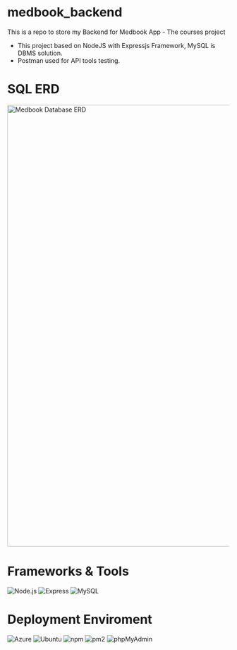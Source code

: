 # medbook_backend
This is a repo to store my Backend for Medbook App - The courses project
- This project based on NodeJS with Expressjs Framework, MySQL is DBMS solution.
- Postman used for API tools testing.

# SQL ERD


<img src="https://github.com/7thang1/medbook_backend/assets/80353511/076f269d-5222-4ecf-a62b-5a3afea17932" alt="Medbook Database ERD" width="1000" />

# Frameworks & Tools
![Node.js](https://img.shields.io/badge/Node.js-339933.svg?style=for-the-badge&logo=nodedotjs&logoColor=white)
![Express](https://img.shields.io/badge/Express-000000.svg?style=for-the-badge&logo=Express&logoColor=white)
![MySQL](https://img.shields.io/badge/MySQL-4479A1.svg?style=for-the-badge&logo=MySQL&logoColor=white)

# Deployment Enviroment
![Azure](https://img.shields.io/badge/Microsoft%20Azure-0078D4.svg?style=for-the-badge&logo=Microsoft-Azure&logoColor=white)
![Ubuntu](https://img.shields.io/badge/Ubuntu-E95420.svg?style=for-the-badge&logo=Ubuntu&logoColor=white)
![npm](https://img.shields.io/badge/npm-CB3837.svg?style=for-the-badge&logo=npm&logoColor=white)
![pm2](https://img.shields.io/badge/PM2-2B037A.svg?style=for-the-badge&logo=PM2&logoColor=white)
![phpMyAdmin](https://img.shields.io/badge/phpMyAdmin-6C78AF.svg?style=for-the-badge&logo=phpMyAdmin&logoColor=white)
